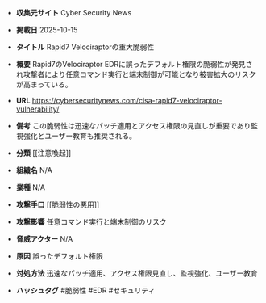 - **収集元サイト**
Cyber Security News

- **掲載日**
2025-10-15

- **タイトル**
Rapid7 Velociraptorの重大脆弱性

- **概要**
Rapid7のVelociraptor EDRに誤ったデフォルト権限の脆弱性が発見され攻撃者により任意コマンド実行と端末制御が可能となり被害拡大のリスクが高まっている。

- **URL**
https://cybersecuritynews.com/cisa-rapid7-velociraptor-vulnerability/

- **備考**
この脆弱性は迅速なパッチ適用とアクセス権限の見直しが重要であり監視強化とユーザー教育も推奨される。

- **分類**
[[注意喚起]]

- **組織名**
N/A

- **業種**
N/A

- **攻撃手口**
[[脆弱性の悪用]]

- **攻撃影響**
任意コマンド実行と端末制御のリスク

- **脅威アクター**
N/A

- **原因**
誤ったデフォルト権限

- **対処方法**
迅速なパッチ適用、アクセス権限見直し、監視強化、ユーザー教育

- **ハッシュタグ**
#脆弱性 #EDR #セキュリティ
